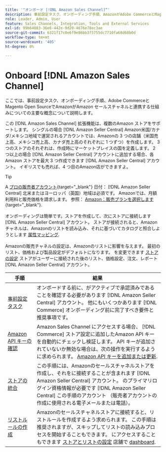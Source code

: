 ```yaml
---
title: '"オンボード [!DNL Amazon Sales Channel]“'
description: 事前設定タスク、オンボーディング手順、AmazonがAdobe CommerceとMagento Open SourceでAmazonSales Channelと連携する方法について説明します。
role: Leader, Admin, User
feature: Sales Channels, Integration, Tools and External Services
exl-id: 99b64083-36e6-442e-9d20-4676e78ec3ae
source-git-commit: 6321f17c0e6f9e86bb3f5755dc7710fa68d68b0d
workflow-type: tm+mt
source-wordcount: '405'
ht-degree: 0%

---
```


# Onboard [!DNL Amazon Sales Channel]

ここでは、事前設定タスク、オンボーディング手順、Adobe CommerceとMagento Open SourceでAmazonがAmazon セールスチャネルと連携する仕組みについての主要な概念について説明します。

この [!DNL Amazon Sales Channel] 拡張機能は、複数のAmazon ストアをサポートします。 シングルの場合 [!DNL Amazon Seller Central] Amazon米国/カナダ/メキシコ地域で運営されるアカウントでは、Amazonの 3 つの店舗（米国売上高、メキシコ売上高、カナダ売上高のそれぞれに 1 つずつ）を作成します。 3 つのストアのそれぞれは、作成時にマーケットプレイスの国を定義します。 2 つ以上の場合 [!DNL Amazon Seller Central] アカウントに追加する場合、各Amazon ストアを最大 3 つ作成できます [!DNL Amazon Seller Central] アカウント。 イギリスでも売れば、4 つ目のAmazon店ができますよ。

>[!TIP]
>
>A [プロの販売者アカウント](https://sell.amazon.com/){target="_blank"} 日付： [!DNL Amazon Seller Central] 北米またはヨーロッパ（英国）地域は必須です。 Amazonでは、月額利用料と販売価格を請求します。 参照： [Amazon：販売プランを選択します](https://sell.amazon.com/pricing.html){target="_blank"}.<br><br>
>オンボーディングは簡単です。ストアを作成して、次にストアに接続します [!DNL Amazon Seller Central] アカウント。
>ストアが接続されると、Amazon チャネルは、Amazonのリストを読み込み、それに基づいてカタログと照合しようとします [属性マッピング](./attributes-view.md).<br><br>
>Amazonの販売チャネルの設定は、Amazonのリストに影響を与えます。 最初のリスト、価格および製品設定がデフォルトになります。 を変更できます [ストアの設定](./ob-store-review.md) ストアがユーザーに接続された後のリスト、価格設定、注文、レポート [!DNL Amazon Seller Central] アカウント。

| 手順 | 結果 |
|---------------------------------------------------------|-------------------------------------------------------------------------------------------------------------------------------------------------------------------------------------------------------------------------------------------------------------------------------------------------------------------------|
| [事前設定タスク](./amazon-pre-setup-tasks.md) | オンボードする前に、がアクティブで承認済みであることを確認する必要があります [!DNL Amazon Seller Central] アカウント。 他にもいくつかあります [!DNL Commerce] オンボーディング前に完了すべき要件と推奨事項です。 |
| [Amazon API キーの確認](./amazon-verify-api-key.md) | Amazon Sales Channel にアクセスする場合、 [!DNL Commerce] ストア設定に追加したAmazon API キーを自動的にチェックし検証します。 API キーが追加されていないか無効な場合は、次の操作を実行するように求められます。 [Amazon API キーを追加または更新](./amazon-verify-api-key.md). |
| [ストアの統合](./store-integration.md) | この手順には、Amazonのセールスチャネルストアを作成し、それをに接続することが含まれます [!DNL Amazon Seller Central] アカウント。 のプライマリログイン資格情報が必要です [!DNL Amazon Seller Central] この手順のアカウント （販売者アカウントの作成に使用される電子メールまたは電話）。 |
| [リストルールの作成](./ob-create-listing-rule.md) | Amazonのセールスチャネルストアに接続すると、リストルールを作成するよう求められます。 この手順は推奨されますが、スキップしてリストの読み込みプロセスを開始することもできます。 にアクセスすることもできます [ストアとリストの設定](./ob-store-review.md) 店舗で [dashboard](./amazon-store-dashboard.md). |

